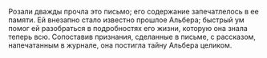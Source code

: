 <!--2017-01-02 10:14:30-->
Розали дважды прочла это письмо; его содержание запечатлелось в ее памяти. Ей внезапно стало известно прошлое Альбера; быстрый ум помог ей разобраться в подробностях его жизни, которую она знала теперь всю. Сопоставив признания, сделанные в письме, с рассказом, напечатанным в журнале, она постигла тайну Альбера целиком.